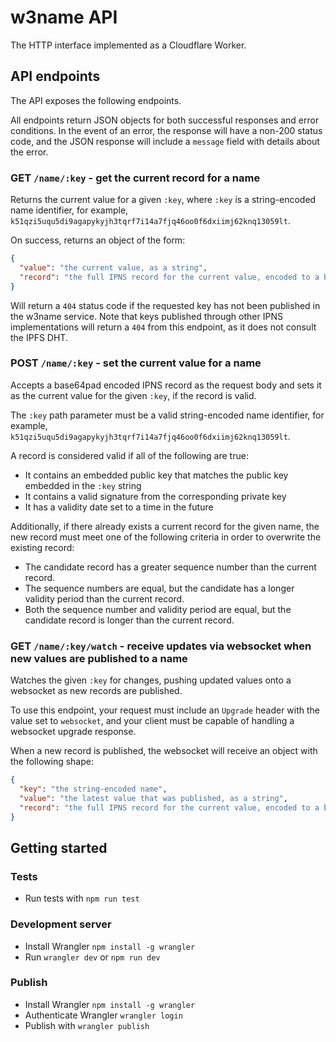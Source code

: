 # w3name API

The HTTP interface implemented as a Cloudflare Worker.

## API endpoints

The API exposes the following endpoints.

All endpoints return JSON objects for both successful responses and error conditions. In the event of an error, the response will have a non-200 status code, and the JSON response will include a `message` field with details about the error.

### GET `/name/:key` - get the current record for a name

Returns the current value for a given `:key`, where `:key` is a string-encoded name identifier, for example, `k51qzi5uqu5di9agapykyjh3tqrf7i14a7fjq46oo0f6dxiimj62knq13059lt`.

On success, returns an object of the form:

```json
{
  "value": "the current value, as a string",
  "record": "the full IPNS record for the current value, encoded to a binary form and base64pad encoded"
}
```

Will return a `404` status code if the requested key has not been published in the w3name service. Note that keys published through other IPNS implementations will return a `404` from this endpoint, as it does not consult the IPFS DHT.

### POST `/name/:key` - set the current value for a name

Accepts a base64pad encoded IPNS record as the request body and sets it as the current value for the given `:key`, if the record is valid.

The `:key` path parameter must be a valid string-encoded name identifier, for example, `k51qzi5uqu5di9agapykyjh3tqrf7i14a7fjq46oo0f6dxiimj62knq13059lt`.

A record is considered valid if all of the following are true:

- It contains an embedded public key that matches the public key embedded in the `:key` string
- It contains a valid signature from the corresponding private key 
- It has a validity date set to a time in the future

Additionally, if there already exists a current record for the given name, the new record must meet one of the following criteria in order to overwrite the existing record:

- The candidate record has a greater sequence number than the current record.
- The sequence numbers are equal, but the candidate has a longer validity period than the current record.
- Both the sequence number and validity period are equal, but the candidate record is longer than the current record.

### GET `/name/:key/watch` - receive updates via websocket when new values are published to a name

Watches the given `:key` for changes, pushing updated values onto a websocket as new records are published.

To use this endpoint, your request must include an `Upgrade` header with the value set to `websocket`, and your client must be capable of handling a websocket upgrade response.

When a new record is published, the websocket will receive an object with the following shape:

```json
{
  "key": "the string-encoded name",
  "value": "the latest value that was published, as a string",
  "record": "the full IPNS record for the current value, encoded to a binary form and base64pad encoded"
}
```

## Getting started

### Tests

* Run tests with `npm run test`

### Development server

* Install Wrangler `npm install -g wrangler`
* Run `wrangler dev` or `npm run dev`

### Publish

* Install Wrangler `npm install -g wrangler`
* Authenticate Wrangler `wrangler login`
* Publish with `wrangler publish`
